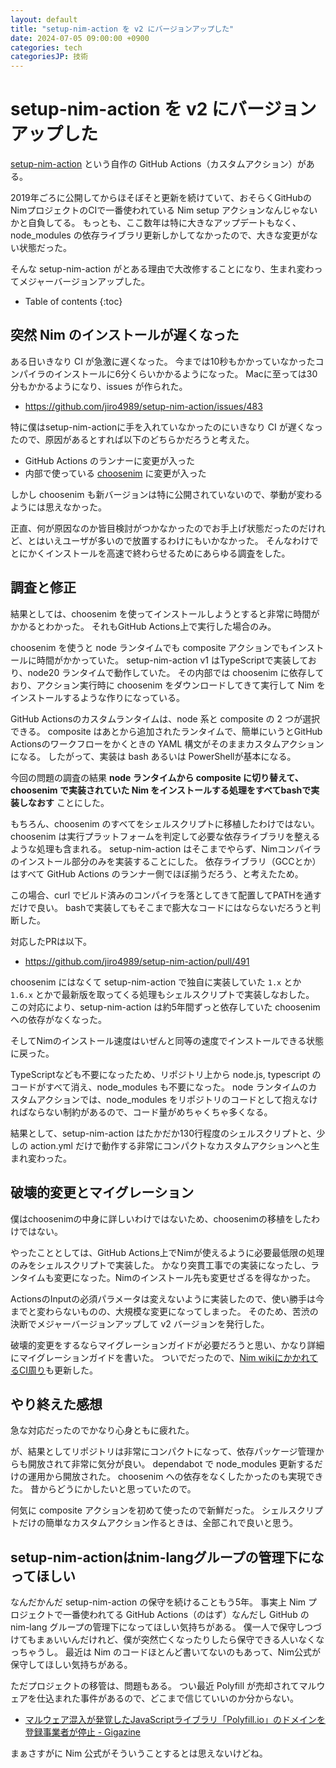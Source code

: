 ```yaml
---
layout: default
title: "setup-nim-action を v2 にバージョンアップした"
date: 2024-07-05 09:00:00 +0900
categories: tech
categoriesJP: 技術
---
```


# setup-nim-action を v2 にバージョンアップした

[setup-nim-action](https://github.com/jiro4989/setup-nim-action) という自作の GitHub Actions（カスタムアクション）がある。

2019年ごろに公開してからほそぼそと更新を続けていて、おそらくGitHubのNimプロジェクトのCIで一番使われている Nim setup アクションなんじゃないかと自負してる。
もっとも、ここ数年は特に大きなアップデートもなく、node\_modules の依存ライブラリ更新しかしてなかったので、大きな変更がない状態だった。

そんな setup-nim-action がとある理由で大改修することになり、生まれ変わってメジャーバージョンアップした。

* Table of contents
{:toc}

## 突然 Nim のインストールが遅くなった

ある日いきなり CI が急激に遅くなった。
今までは10秒もかかっていなかったコンパイラのインストールに6分くらいかかるようになった。
Macに至っては30分もかかるようになり、issues が作られた。

* <https://github.com/jiro4989/setup-nim-action/issues/483>

特に僕はsetup-nim-actionに手を入れていなかったのにいきなり CI が遅くなったので、原因があるとすれば以下のどちらかだろうと考えた。

* GitHub Actions のランナーに変更が入った
* 内部で使っている [choosenim](https://github.com/dom96/choosenim) に変更が入った

しかし choosenim も新バージョンは特に公開されていないので、挙動が変わるようには思えなかった。

正直、何が原因なのか皆目検討がつかなかったのでお手上げ状態だったのだけれど、とはいえユーザが多いので放置するわけにもいかなかった。
そんなわけでとにかくインストールを高速で終わらせるためにあらゆる調査をした。

## 調査と修正

結果としては、choosenim を使ってインストールしようとすると非常に時間がかかるとわかった。
それもGitHub Actions上で実行した場合のみ。

choosenim を使うと node ランタイムでも composite アクションでもインストールに時間がかかっていた。
setup-nim-action v1 はTypeScriptで実装しており、node20 ランタイムで動作していた。
その内部では choosenim に依存しており、アクション実行時に choosenim をダウンロードしてきて実行して Nim をインストールするような作りになっている。

GitHub Actionsのカスタムランタイムは、node 系と composite の 2 つが選択できる。
composite はあとから追加されたランタイムで、簡単にいうとGitHub Actionsのワークフローをかくときの YAML 構文がそのままカスタムアクションになる。
したがって、実装は bash あるいは PowerShellが基本になる。

今回の問題の調査の結果 **node ランタイムから composite に切り替えて、choosenim で実装されていた Nim をインストールする処理をすべてbashで実装しなおす** ことにした。

もちろん、choosenim のすべてをシェルスクリプトに移植したわけではない。
choosenim は実行プラットフォームを判定して必要な依存ライブラリを整えるような処理も含まれる。
setup-nim-action はそこまでやらず、Nimコンパイラのインストール部分のみを実装することにした。
依存ライブラリ（GCCとか）はすべて GitHub Actions のランナー側でほぼ揃うだろう、と考えたため。

この場合、curl でビルド済みのコンパイラを落としてきて配置してPATHを通すだけで良い。
bashで実装してもそこまで膨大なコードにはならないだろうと判断した。

対応したPRは以下。

* <https://github.com/jiro4989/setup-nim-action/pull/491>

choosenim にはなくて setup-nim-action で独自に実装していた `1.x` とか `1.6.x` とかで最新版を取ってくる処理もシェルスクリプトで実装しなおした。
この対応により、setup-nim-action は約5年間ずっと依存していた choosenim への依存がなくなった。

そしてNimのインストール速度はいぜんと同等の速度でインストールできる状態に戻った。

TypeScriptなども不要になったため、リポジトリ上から node.js, typescript のコードがすべて消え、node\_modules も不要になった。
node ランタイムのカスタムアクションでは、node_modules をリポジトリのコードとして抱えなければならない制約があるので、コード量がめちゃくちゃ多くなる。

結果として、setup-nim-action はたかだか130行程度のシェルスクリプトと、少しの action.yml だけで動作する非常にコンパクトなカスタムアクションへと生まれ変わった。

## 破壊的変更とマイグレーション

僕はchoosenimの中身に詳しいわけではないため、choosenimの移植をしたわけではない。

やったこととしては、GitHub Actions上でNimが使えるように必要最低限の処理のみをシェルスクリプトで実装した。
かなり突貫工事での実装になったし、ランタイムも変更になった。Nimのインストール先も変更せざるを得なかった。

ActionsのInputの必須パラメータは変えないように実装したので、使い勝手は今までと変わらないものの、大規模な変更になってしまった。
そのため、苦渋の決断でメジャーバージョンアップして v2 バージョンを発行した。

破壊的変更をするならマイグレーションガイドが必要だろうと思い、かなり詳細にマイグレーションガイドを書いた。
ついでだったので、[Nim wikiにかかれてるCI周り](https://github.com/nim-lang/Nim/wiki/BuildServices)も更新した。

## やり終えた感想

急な対応だったのでかなり心身ともに疲れた。

が、結果としてリポジトリは非常にコンパクトになって、依存パッケージ管理からも開放されて非常に気分が良い。
dependabot で node\_modules 更新するだけの運用から開放された。
choosenim への依存をなくしたかったのも実現できた。
昔からどうにかしたいと思っていたので。

何気に composite アクションを初めて使ったので新鮮だった。
シェルスクリプトだけの簡単なカスタムアクション作るときは、全部これで良いと思う。

## setup-nim-actionはnim-langグループの管理下になってほしい

なんだかんだ setup-nim-action の保守を続けることもう5年。
事実上 Nim プロジェクトで一番使われてる GitHub Actions（のはず）なんだし GitHub の nim-lang グループの管理下になってほしい気持ちがある。
僕一人で保守しつづけてもまぁいいんだけれど、僕が突然亡くなったりしたら保守できる人いなくなっちゃうし。
最近は Nim のコードほとんど書いてないのもあって、Nim公式が保守してほしい気持ちがある。

ただプロジェクトの移管は、問題もある。
つい最近 Polyfill が売却されてマルウェアを仕込まれた事件があるので、どこまで信じていいのか分からない。

* [マルウェア混入が発覚したJavaScriptライブラリ「Polyfill.io」のドメインを登録事業者が停止 - Gigazine](https://gigazine.net/news/20240702-namecheap-polyfill-io-supply-chain-attack/)

まぁさすがに Nim 公式がそういうことするとは思えないけどね。
